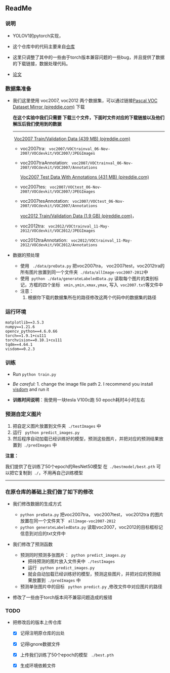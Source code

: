 ## ReadMe

### 说明

- YOLOV1的pytorch实现，
- 这个仓库中的代码主要来自[仓库](https://github.com/abeardear/pytorch-YOLO-v1)

- 这里只调整了其中的一些由于torch版本兼容问题的一些bug，并且提供了数据的下载链接，数据处理代码。

- [论文](https://www.cv-foundation.org/openaccess/content_cvpr_2016/papers/Redmon_You_Only_Look_CVPR_2016_paper.pdf)

### 数据集准备

- 我们这里使用 voc2007, voc2012 两个数据集，可以通过链接[Pascal VOC Dataset Mirror (pjreddie.com)](https://pjreddie.com/projects/pascal-voc-dataset-mirror/) 下载

  **在这个实验中我们只需要 下载三个文件，下面时文件对应的下载链接以及他们解压后我们使用到的数据**

  ---

  ​	[Voc2007 Train/Validation Data (439 MB) (pjreddie.com)](http://pjreddie.com/media/files/VOCtrainval_06-Nov-2007.tar)

  - voc2007tra: ` voc2007/VOCtrainval_06-Nov-2007/VOCdevkit/VOC2007/JPEGImages`

  - voc2007traAnnotation: ` voc2007/VOCtrainval_06-Nov-2007/VOCdevkit/VOC2007/Annotations`

    [Voc2007 Test Data With Annotations (431 MB) (pjreddie.com)](http://pjreddie.com/media/files/VOCtest_06-Nov-2007.tar)

  - voc2007tes: ` voc2007/VOCtest_06-Nov-2007/VOCdevkit/VOC2007/JPEGImages`

  - voc2007tesAnnotation: ` voc2007/VOCtest_06-Nov-2007/VOCdevkit/VOC2007/Annotations`

    [voc2012 Train/Validation Data (1.9 GB) (pjreddie.com)](http://pjreddie.com/media/files/VOCtrainval_11-May-2012.tar)， 

  - voc2012tra: ` voc2012/VOCtrainval_11-May-2012/VOCdevkit/VOC2012/JPEGImages`

  - voc2012traAnnotation: ` voc2012/VOCtrainval_11-May-2012/VOCdevkit/VOC2012/Annotations`

- 数据的预处理
  - 使用 ` ./data/preData.py` 把voc2007tra， voc2007test，voc2012tra的所有图片放置到同一个文件夹` ./data/allImage-voc2007-2012`中
  - 使用` python ./data/generateLabeledData.py` 读取每个图片的类别标记，方框的四个坐标 ` xmin,ymin,xmax,ymax`, 写入` voc2007.txt`等文件中
  - 注意：
    1. 根据你下载的数据集所在的路径修改这两个代码中的数据集的路径




### 运行环境

```
matplotlib==3.5.3
numpy==1.21.6
opencv_python==4.6.0.66
torch==1.9.1+cu111
torchvision==0.10.1+cu111
tqdm==4.64.1
visdom==0.2.3
```

### 训练

- Run `python train.py`

- *Be careful:* 1. change the image file path 2. I recommend you install [visdom](https://github.com/facebookresearch/visdom) and run it

- **训练时间说明**：我使用一块tesla V100c跑 50 epoch耗时4小时左右 

### 预测自定义图片

1. 把自定义图片放置到文件夹` ./testImages` 中
2. 运行 ` python predict_images.py`
3. 然后程序自动加载已经训练好的模型，预测这些图片，并把对应的预测结果放置到` ./predImages` 中

**注意：**

我们提供了在训练了50个epoch的ResNet50模型 在` ./bestmodel/best.pth` 可以把它复制到` ./`，不用再自己训练模型



---

### 在原仓库的基础上我们做了如下的修改

- 我们修改数据的生成方式

  - `python preData.py`  把voc2007tra， voc2007test， voc2012tra 的图片放置在同一个文件夹下 ` allImage-voc2007-2012`
  - `python generateLabeledData.py` 读取voc2007，voc2012的目标框标记信息到对应的txt文件中

- 我们修改了预测函数
  - 预测同时预测多张图片：` python predict_images.py`
    - 把待预测的图片放入文件夹中` ./testImages` 
    - 运行 ` python predict_images.py`
    - 就会自动加载已经训练好的模型，预测这些图片，并把对应的预测结果放置到` ./predImages` 中
  - 预测单张图片中的目标 ` python predict.py` ,修改文件中对应图片的路径

- 修改了一些由于torch版本间不兼容问题造成的报错



### TODO

- 把修改后的版本上传仓库

  - [x] 记得注明原仓库的出处

  - [x] 记得ignore数据文件

  - [x] 上传我们训练了50个epoch的模型 ` ./best.pth`
  - [x] 生成环境依赖文件

  